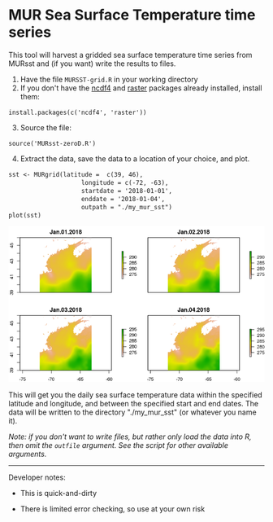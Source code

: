 # MUR Sea Surface Temperature time series

This tool will harvest a gridded sea surface temperature time series from MURsst 
and (if you want) write the results to files.

1) Have the file `MURSST-grid.R` in your working directory
2) If you don't have the [ncdf4](https://CRAN.R-project.org/package=ncdf4) and [raster](https://CRAN.R-project.org/package=raster) packages already installed, install them:

```
install.packages(c('ncdf4', 'raster'))
```

3) Source the file:

```
source('MURsst-zeroD.R')
```

4) Extract the data, save the data to a location of your choice, and plot.

```
sst <- MURgrid(latitude =  c(39, 46),
                    longitude = c(-72, -63),
                    startdate = '2018-01-01',
                    enddate = '2018-01-04',
                    outpath = "./my_mur_sst")
plot(sst)
```
![](MURSST-grid.png)

This will get you the daily sea surface temperature data within the specified latitude and longitude, and between the specified start and end dates. 
The data will be written to the directory "./my_mur_sst" (or whatever you name it).

*Note: if you don't want to write files, but rather only load the data into R, then omit the `outfile` argument.  See the script for other available arguments.*

---

Developer notes:

 - This is quick-and-dirty
 
 - There is limited error checking, so use at your own risk
